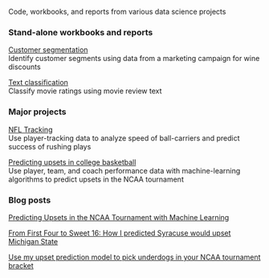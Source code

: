 Code, workbooks, and reports from various data science projects

### Stand-alone workbooks and reports
[Customer segmentation](notebooks/customer_clustering.ipynb)  
Identify customer segments using data from a marketing campaign for wine discounts

[Text classification](notebooks/review_classification.ipynb)  
Classify movie ratings using movie review text

### Major projects
[NFL Tracking](https://github.com/mworles/nfl_tracking)  
Use player-tracking data to analyze speed of ball-carriers and predict success of rushing plays

[Predicting upsets in college basketball](https://github.com/mworles/bracket_vision)  
Use player, team, and coach performance data with machine-learning algorithms to predict upsets in the NCAA tournament 

### Blog posts
[Predicting Upsets in the NCAA Tournament with Machine Learning](https://towardsdatascience.com/predicting-upsets-in-the-ncaa-tournament-with-machine-learning-816fecf41f01?source=friends_link&sk=b3590066d81db17f861ddc76da358e13)

[From First Four to Sweet 16: How I predicted Syracuse would upset Michigan State](https://towardsdatascience.com/from-first-four-to-sweet-16-how-i-predicted-syracuse-would-upset-michigan-state-32fc95c96fa4?source=friends_link&sk=5c8890c53c838a154288c52183af0ae3)

[Use my upset prediction model to pick underdogs in your NCAA tournament bracket](https://towardsdatascience.com/use-my-upset-prediction-model-to-pick-underdogs-in-your-ncaa-tournament-bracket-87c4aa3935f5?source=friends_link&sk=aa4bbb08d41a35ca6e40d984945b646f)
